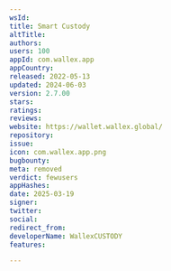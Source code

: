 ```yaml
---
wsId: 
title: Smart Custody
altTitle: 
authors: 
users: 100
appId: com.wallex.app
appCountry: 
released: 2022-05-13
updated: 2024-06-03
version: 2.7.00
stars: 
ratings: 
reviews: 
website: https://wallet.wallex.global/
repository: 
issue: 
icon: com.wallex.app.png
bugbounty: 
meta: removed
verdict: fewusers
appHashes: 
date: 2025-03-19
signer: 
twitter: 
social: 
redirect_from: 
developerName: WallexCUSTODY
features: 

---
```


